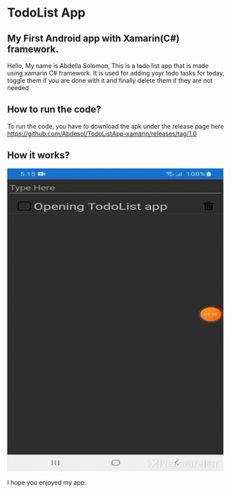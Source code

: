 # TodoList App
## My First Android app with Xamarin(C#) framework.

Hello, My name is Abdella Solomon, This is a todo list app that is made using xamarin C# framework.
It is used for adding yoyr todo tasks for today, toggle them if you are done with it and finally delete them if they are not needed

## How to run the code?
To run the code, you have to download the apk under the release page here https://github.com/Abdesol/TodoListApp-xamarin/releases/tag/1.0

## How it works?
<img src="./demo.gif" width=500px height=700px> 

I hope you enjoyed my app.
